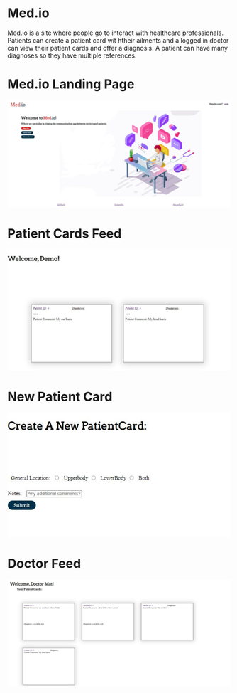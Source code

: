 # Med.io

Med.io is a site where people go to interact with healthcare professionals. Patients can create a patient card wit htheir ailments and a logged in doctor can view their patient cards and offer a diagnosis. A patient can have many diagnoses so they have multiple references. 

# Med.io Landing Page

![image](https://github.com/johnnvas/Med.io/blob/main/homepage-image.JPG) 


# Patient Cards Feed
![image](https://github.com/johnnvas/Med.io/blob/main/feed-image.JPG)

# New Patient Card
![image](https://github.com/johnnvas/Med.io/blob/main/new-ptcard-image.JPG)

# Doctor Feed
![image](https://github.com/johnnvas/Med.io/blob/main/doctor-feed-image.JPG)


